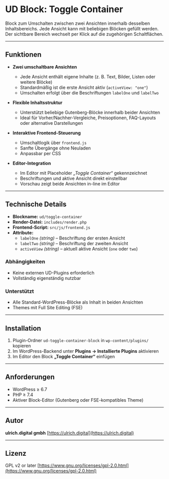 # UD Block: Toggle Container

Block zum Umschalten zwischen zwei Ansichten innerhalb desselben Inhaltsbereichs.
Jede Ansicht kann mit beliebigen Blöcken gefüllt werden. Der sichtbare Bereich wechselt per Klick auf die zugehörigen Schaltflächen.

---

## Funktionen

- **Zwei umschaltbare Ansichten**
  - Jede Ansicht enthält eigene Inhalte (z. B. Text, Bilder, Listen oder weitere Blöcke)
  - Standardmäßig ist die erste Ansicht aktiv (`activeView: "one"`)
  - Umschalten erfolgt über die Beschriftungen `labelOne` und `labelTwo`

- **Flexible Inhaltsstruktur**
  - Unterstützt beliebige Gutenberg-Blöcke innerhalb beider Ansichten
  - Ideal für Vorher/Nachher-Vergleiche, Preisoptionen, FAQ-Layouts oder alternative Darstellungen

- **Interaktive Frontend-Steuerung**
  - Umschaltlogik über `frontend.js`
  - Sanfte Übergänge ohne Neuladen
  - Anpassbar per CSS

- **Editor-Integration**
  - Im Editor mit Placeholder *„Toggle Container“* gekennzeichnet
  - Beschriftungen und aktive Ansicht direkt einstellbar
  - Vorschau zeigt beide Ansichten in-line im Editor

---

## Technische Details

- **Blockname:** `ud/toggle-container`
- **Render-Datei:** `includes/render.php`
- **Frontend-Script:** `src/js/frontend.js`
- **Attribute:**
  - `labelOne` *(string)* – Beschriftung der ersten Ansicht
  - `labelTwo` *(string)* – Beschriftung der zweiten Ansicht
  - `activeView` *(string)* – aktuell aktive Ansicht (`one` oder `two`)

### Abhängigkeiten
- Keine externen UD-Plugins erforderlich
- Vollständig eigenständig nutzbar

### Unterstützt
- Alle Standard-WordPress-Blöcke als Inhalt in beiden Ansichten
- Themes mit Full Site Editing (FSE)

---

## Installation

1. Plugin-Ordner `ud-toggle-container-block` in `wp-content/plugins/` kopieren
2. Im WordPress-Backend unter **Plugins → Installierte Plugins** aktivieren
3. Im Editor den Block **„Toggle Container“** einfügen

---

## Anforderungen

- WordPress ≥ 6.7
- PHP ≥ 7.4
- Aktiver Block-Editor (Gutenberg oder FSE-kompatibles Theme)

---

## Autor

**ulrich.digital gmbh**
[https://ulrich.digital](https://ulrich.digital)

---

## Lizenz

GPL v2 or later
[https://www.gnu.org/licenses/gpl-2.0.html](https://www.gnu.org/licenses/gpl-2.0.html)